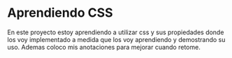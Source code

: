 # Aprendiendo CSS
En este proyecto estoy aprendiendo a utilizar css y sus propiedades donde los voy implementado a medida que los voy aprendiendo y demostrando su uso. Ademas coloco mis anotaciones para mejorar cuando retome.